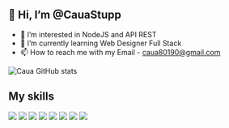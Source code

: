 ## 👋 Hi, I’m @CauaStupp
- 👀 I’m interested in NodeJS and API REST
- 🌱 I’m currently learning Web Designer Full Stack
- 📫 How to reach me with my Email - caua80190@gmail.com

![Caua GitHub stats](https://github-readme-stats.vercel.app/api?username=CauaStupp&theme=blue-dark)

## My skills <br>
<div>
  <img src="https://img.shields.io/badge/HTML5-E34F26?style=for-the-badge&logo=html5&logoColor=white">
  <img src="https://img.shields.io/badge/CSS3-1572B6?style=for-the-badge&logo=css3&logoColor=white">
  <img src="https://img.shields.io/badge/JavaScript-323330?style=for-the-badge&logo=javascript&logoColor=F7DF1E">
  <img src="https://img.shields.io/badge/Bootstrap-563D7C?style=for-the-badge&logo=bootstrap&logoColor=white">
  <img src="https://img.shields.io/badge/Figma-F24E1E?style=for-the-badge&logo=figma&logoColor=white">
  <img src="https://img.shields.io/badge/jQuery-0769AD?style=for-the-badge&logo=jquery&logoColor=white">
  <img src="https://img.shields.io/badge/react-%2320232a.svg?style=for-the-badge&logo=react&logoColor=%2361DAFB">
  <img src="https://img.shields.io/badge/typescript-%23007ACC.svg?style=for-the-badge&logo=typescript&logoColor=white">
</div>


<!---
CauaStupp/CauaStupp is a ✨ special ✨ repository because its `README.md` (this file) appears on your GitHub profile.
You can click the Preview link to take a look at your changes.
--->
